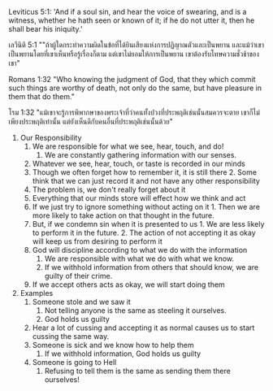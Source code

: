 Leviticus 5:1: 'And if a soul sin, and hear the voice of swearing, and is a witness, whether he hath seen or known of it; if he do not utter it, then he shall bear his iniquity.'

เลวีนิติ 5:1 ""ถ้าผู้ใดกระทำความผิดในข้อที่ได้ยินเสียงแห่งการปฏิญาณตัวและเป็นพยาน และแม้ว่าเขาเป็นพยานโดยที่เขาเห็นหรือรู้เรื่องก็ตาม แต่เขาไม่ยอมให้การเป็นพยาน เขาต้องรับโทษความชั่วช้าของเขา"

Romans 1:32 "Who knowing the judgment of God, that they which commit such things are worthy of death, not only do the same, but have pleasure in them that do them."

โรม 1:32 "แม้เขาจะรู้การพิพากษาของพระเจ้าที่ว่าคนทั้งปวงที่ประพฤติเช่นนั้นสมควรจะตาย เขาก็ไม่เพียงประพฤติเท่านั้น แต่ยังเห็นดีกับคนอื่นที่ประพฤติเช่นนั้นด้วย"

1. Our Responsibility
	1. We are responsible for what we see, hear, touch, and do!
		1. We are constantly gathering information with our senses.
      1. Whatever we see, hear, touch, or taste is recorded in our minds
      2. Though we often forget how to remember it, it is still there
		2. Some think that we can just record it and not have any other responsibility
      1. The problem is, we don't really forget about it
      2. Everything that our minds store will effect how we think and act 
      3. If we just try to ignore something without acting on it 
        1. Then we are more likely to take action on that thought in the future.
      4. But, if we condemn sin when it is presented to us 
        1. We are less likely to perform it in the future.
        2. The action of not accepting it as okay will keep us from desiring to perform it 
	2. God will discipline according to what we do with the information
		1. We are responsible with what we do with what we know.
		2. If we withhold information from others that should know, we are guilty of their crime.
    3. If we accept others acts as okay, we will start doing them 
2. Examples
	1. Someone stole and we saw it
		1. Not telling anyone is the same as steeling it ourselves.
		2. God holds us guilty
	  1. Hear a lot of cussing and accepting it as normal causes us to start cussing the same way.
	2. Someone is sick and we know how to help them
		1. If we withhold information, God holds us guilty
	3. Someone is going to Hell
		1. Refusing to tell them is the same as sending them there ourselves!
